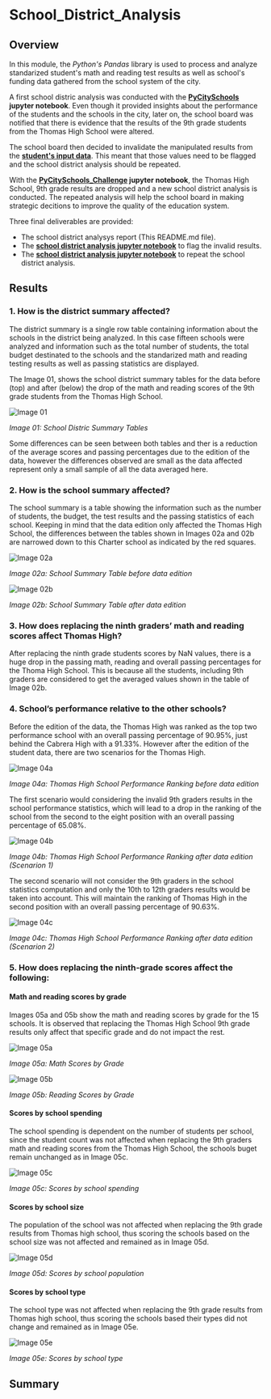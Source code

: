 # School_District_Analysis

## Overview

In this module, the *Python's Pandas* library is used to process and analyze standarized student's math and reading test results as well as school's funding data gathered from the school system of the city.

A first school distric analysis was conducted with the **[PyCitySchools](./Module/PyCitySchools.ipynb) jupyter notebook**. Even though it provided insights about the performance of the students and the schools in the city, later on, the school board was notified that there is evidence that the results of the 9th grade students from the Thomas High School were altered.

The school board then decided to invalidate the manipulated results from the **[student's input data](./Resources/students_complete.csv)**. This meant that those values need to be flagged and the school district analysis should be repeated.

With the **[PyCitySchools_Challenge](./PyCitySchools_Challenge.ipynb) jupyter notebook**, the Thomas High School, 9th grade results are dropped and a new school district analysis is conducted. The repeated analysis will help the school board in making strategic decitions to improve the quality of the education system.

Three final deliverables are provided:

- The school district analysys report (This README.md file).
- The **[school district analysis jupyter notebook](./PyCitySchools_Challenge.ipynb)** to flag the invalid results.
- The **[school district analysis jupyter notebook](./PyCitySchools_Challenge.ipynb)** to repeat the school district analysis.

## Results

### **1. How is the district summary affected?**

The district summary is a single row table containing information about the schools in the district being analyzed. In this case fifteen schools were analyzed and information such as the total number of students, the total budget destinated to the schools and the standarized math and reading testing results as well as passing statistics are displayed.

The Image 01, shows the school district summary tables for the data before (top) and after (below) the drop of the math and reading scores of the 9th grade students from the Thomas High School.

![Image 01](./Resources/01_Distric_Summary.png)

*Image 01: School Distric Summary Tables*

Some differences can be seen between both tables and ther is a reduction of the average scores and passing percentages due to the edition of the data, however the differences observed are small as the data affected represent only a small sample of all the data averaged here.

### **2. How is the school summary affected?**

The school summary is a table showing the information such as the number of students, the budget, the test results and the passing statistics of each school. Keeping in mind that the data edition only affected the Thomas High School, the differences between the tables shown in Images 02a and 02b are narrowed down to this Charter school as indicated by the red squares.  

![Image 02a](./Resources/02a_School_Summary_Before.png)

*Image 02a: School Summary Table before data edition*

![Image 02b](./Resources/02b_School_Summary_After.png)

*Image 02b: School Summary Table after data edition*

### **3. How does replacing the ninth graders’ math and reading scores affect Thomas High?**

After replacing the ninth grade students scores by NaN values, there is a huge drop in the passing math, reading and overall passing percentages for the Thoma High School. This is because all the students, including 9th graders are considered to get the averaged values shown in the table of Image 02b.

### **4. School’s performance relative to the other schools?**

Before the edition of the data, the Thomas High was ranked as the top two performance school with an overall passing percentage of 90.95%, just behind the Cabrera High with a 91.33%. However after the edition of the student data, there are two scenarios for the Thomas High.

![Image 04a](./Resources/04a_Rank_Before.png)

*Image 04a: Thomas High School Performance Ranking before data edition*

The first scenario would considering the invalid 9th graders results in the school performance statistics, which will lead to a drop in the ranking of the school from the second to the eight position with an overall passing percentage of 65.08%.

![Image 04b](./Resources/04b_Rank_After_Scenario1.png)

*Image 04b: Thomas High School Performance Ranking after data edition (Scenarion 1)*

The second scenario will not consider the 9th graders in the school statistics computation and only the 10th to 12th graders results would be taken into account. This will maintain the ranking of Thomas High in the second position with an overall passing percentage of 90.63%.

![Image 04c](./Resources/04c_Rank_After_Scenario2.png)

*Image 04c: Thomas High School Performance Ranking after data edition (Scenarion 2)*

### **5. How does replacing the ninth-grade scores affect the following:**

#### **Math and reading scores by grade**

Images 05a and 05b show the math and reading scores by grade for the 15 schools. It is observed that replacing the Thomas High School 9th grade results only affect that specific grade and do not impact the rest.

![Image 05a](./Resources/05a_MathScores_ByGrade.png)

*Image 05a: Math Scores by Grade*

![Image 05b](./Resources/05b_ReadingScores_ByGrade.png)

*Image 05b: Reading Scores by Grade*

#### **Scores by school spending**

The school spending is dependent on the number of students per school, since the student count was not affected when replacing the 9th graders math and reading scores from the Thomas High School, the schools buget remain unchanged as in Image 05c.

![Image 05c](./Resources/05c_ScoresBySpending.png)

*Image 05c: Scores by school spending*

#### **Scores by school size**

The population of the school was not affected when replacing the 9th grade results from Thomas high school, thus scoring the schools based on the school size was not affected and remained as in Image 05d.

![Image 05d](./Resources/05d_ScoresByPopulation.png)

*Image 05d: Scores by school population*

#### **Scores by school type**

The school type was not affected when replacing the 9th grade results from Thomas high school, thus scoring the schools based their types did not change and remained as in Image 05e.

![Image 05e](./Resources/05e_ScoresByType.png)

*Image 05e: Scores by school type*

## Summary



<!-- Summarize four changes in the updated school district analysis after reading and math scores for the ninth grade at Thomas High School have been replaced with NaNs -->
